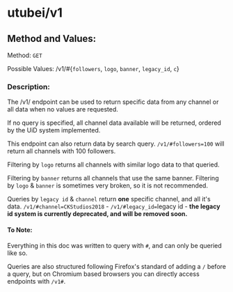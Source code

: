 # utubei/v1
## Method and Values:
Method: `GET`

Possible Values: /v1/#{`followers`, `logo`, `banner`, `legacy_id`, `c`}

### Description:
The /v1/ endpoint can be used to return specific data from any channel or all data when no values are requested.

If no query is specified, all channel data available will be returned, ordered by the UiD system implemented.

This endpoint can also return data by search query.
`/v1/#followers=100` will return all channels with 100 followers.

Filtering by `logo` returns all channels with similar logo data to that queried.

Filtering by `banner` returns all channels that use the same banner.
Filtering by `logo` & `banner` is sometimes very broken, so it is not recommended.

Queries by `legacy id` & `channel` return **one** specific channel, and all it's data. `/v1/#channel=CKStudios2018` - `/v1/#legacy_id=`legacy id - **the legacy id system is currently deprecated, and will be removed soon.**

#### To Note:
Everything in this doc was written to query with `#`, and can only be queried like so.

Queries are also structured following Firefox's standard of adding a `/` before a query, but on Chromium based browsers you can directly access endpoints with `/v1#`.
